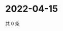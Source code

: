 # 2022-04-15

共 0 条

<!-- BEGIN WEIBO -->
<!-- 最后更新时间 Fri Apr 15 2022 11:54:10 GMT+0800 (China Standard Time) -->

<!-- END WEIBO -->
